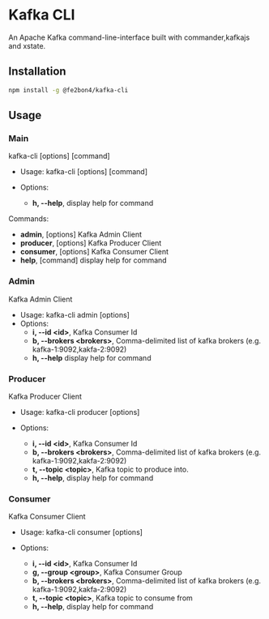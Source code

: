 # Kafka CLI

An Apache Kafka command-line-interface built with commander,kafkajs and xstate.

## Installation

```sh
npm install -g @fe2bon4/kafka-cli
```

## Usage

### Main

kafka-cli [options] [command]

- Usage: kafka-cli [options] [command]

- Options:

  - **h, --help**, display help for command

Commands:

- **admin**, [options] Kafka Admin Client
- **producer**, [options] Kafka Producer Client
- **consumer**, [options] Kafka Consumer Client
- **help**, [command] display help for command

### Admin

Kafka Admin Client

- Usage: kafka-cli admin [options]
- Options:
  - **i, --id &lt;id&gt;**, Kafka Consumer Id
  - **b, --brokers &lt;brokers&gt;**, Comma-delimited list of kafka brokers (e.g. kafka-1:9092,kakfa-2:9092)
  - **h, --help** display help for command

### Producer

Kafka Producer Client

- Usage: kafka-cli producer [options]

- Options:
  - **i, --id &lt;id&gt;**, Kafka Consumer Id
  - **b, --brokers &lt;brokers&gt;**, Comma-delimited list of kafka brokers (e.g. kafka-1:9092,kakfa-2:9092)
  - **t, --topic &lt;topic&gt;**, Kafka topic to produce into.
  - **h, --help**, display help for command

### Consumer

Kafka Consumer Client

- Usage: kafka-cli consumer [options]

- Options:
  - **i, --id &lt;id&gt;**, Kafka Consumer Id
  - **g, --group &lt;group&gt;**, Kafka Consumer Group
  - **b, --brokers &lt;brokers&gt;**, Comma-delimited list of kafka brokers (e.g. kafka-1:9092,kakfa-2:9092)
  - **t, --topic &lt;topic&gt;**, Kafka topic to consume from
  - **h, --help**, display help for command
